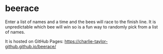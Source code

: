# beerace

Enter a list of names and a time and the bees will race to the finish line. It is unpredictable which bee will win so is a fun way to randomly pick from a list of names.

It is hosted on GitHub Pages: https://charlie-taylor-github.github.io/beerace/
